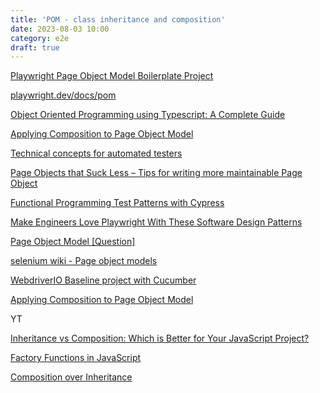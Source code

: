 ```yaml
---
title: 'POM - class inheritance and composition'
date: 2023-08-03 10:00
category: e2e
draft: true
---
```



[Playwright Page Object Model Boilerplate Project](https://www.reddit.com/r/QualityAssurance/comments/14gcjvo/playwright_page_object_model_boilerplate_project/?utm_campaign=Software%2BTesting%2BWeekly&utm_medium=email&utm_source=Software_Testing_Weekly_176)

[playwright.dev/docs/pom](https://playwright.dev/docs/pom)

[Object Oriented Programming using Typescript: A Complete Guide](https://dev.henryjperez.com/oop-ts)

[Applying Composition to Page Object Model](https://medium.com/beargineer/applying-composition-to-page-object-model-6eb60cdbeaa9)

[](https://medium.com/@blakenorrish/going-deeper-into-the-page-object-model-4aee634d9c98)

[Technical concepts for automated testers](https://medium.com/@john.gluck/technical-concepts-for-automated-testers-14a43c90968)

[Page Objects that Suck Less – Tips for writing more maintainable Page Object](https://johnfergusonsmart.com/page-objects-that-suck-less-tips-for-writing-more-maintainable-page-objects/)

[Functional Programming Test Patterns with Cypress](https://dev.to/muratkeremozcan/functional-test-patterns-with-cypress-27ed)

[Make Engineers Love Playwright With These Software Design Patterns](https://zoopla.blog/posts/2023/test-framework-migration/)

[Page Object Model [Question]](https://github.com/microsoft/playwright/issues/1604)

[](https://blog.bitsrc.io/inheritance-vs-composition-which-is-better-for-your-javascript-project-16f4a077de9)

[selenium wiki - Page object models](https://www.selenium.dev/documentation/test_practices/encouraged/page_object_models/)

[WebdriverIO Baseline project with Cucumber](https://github.com/FilipSwiatczak/webdriverio-baseline/tree/master)

[Applying Composition to Page Object Model](https://medium.com/beargineer/applying-composition-to-page-object-model-6eb60cdbeaa9)

YT

[Inheritance vs Composition: Which is Better for Your JavaScript Project?](https://www.youtube.com/watch?v=E_BRt_fqaeA)

[Factory Functions in JavaScript](https://www.youtube.com/watch?v=ImwrezYhw4w)

[Composition over Inheritance](https://www.youtube.com/embed/wfMtDGfHWpA)

